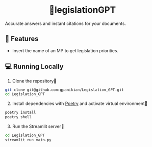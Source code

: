 <h1 align="center">
📖legislationGPT
</h1>

Accurate answers and instant citations for your documents.

## 🔧 Features

- Insert the name of an MP to get legislation priorities.

## 💻 Running Locally

1. Clone the repository📂

```bash
git clone git@github.com:gpanikian/Legislation_GPT.git
cd Legislation_GPT
```

2. Install dependencies with [Poetry](https://python-poetry.org/) and activate virtual environment🔨

```bash
poetry install
poetry shell
```

3. Run the Streamlit server🚀

```bash
cd Legislation_GPT
streamlit run main.py
```

